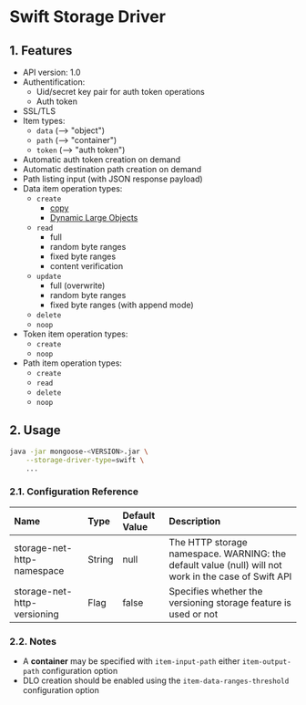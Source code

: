 # Swift Storage Driver

## 1. Features

* API version: 1.0
* Authentification:
    * Uid/secret key pair for auth token operations
    * Auth token
* SSL/TLS
* Item types:
    * `data` (--> "object")
    * `path` (--> "container")
    * `token` (--> "auth token")
* Automatic auth token creation on demand
* Automatic destination path creation on demand
* Path listing input (with JSON response payload)
* Data item operation types:
    * `create`
        * [copy](../../../../../../doc/design/copy_mode/README.md)
        * [Dynamic Large Objects](../../../../../../src/main/java/com/emc/mongoose/item/op/composite/README.md)
    * `read`
        * full
        * random byte ranges
        * fixed byte ranges
        * content verification
    * `update`
        * full (overwrite)
        * random byte ranges
        * fixed byte ranges (with append mode)
    * `delete`
    * `noop`
* Token item operation types:
    * `create`
    * `noop`
* Path item operation types:
    * `create`
    * `read`
    * `delete`
    * `noop`

## 2. Usage

```bash
java -jar mongoose-<VERSION>.jar \
    --storage-driver-type=swift \
    ...
```

### 2.1. Configuration Reference

| Name                                           | Type         | Default Value    | Description                                      |
|:-----------------------------------------------|:-------------|:-----------------|:-------------------------------------------------|
| storage-net-http-namespace                     | String | null | The HTTP storage namespace. WARNING: the default value (null) will not work in the case of Swift API
| storage-net-http-versioning                    | Flag | false | Specifies whether the versioning storage feature is used or not

### 2.2. Notes

* A **container** may be specified with `item-input-path` either `item-output-path` configuration option
* DLO creation should be enabled using the `item-data-ranges-threshold` configuration option
